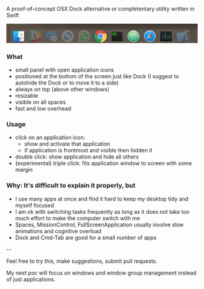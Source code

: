 A proof-of-concept OSX Dock alternative or completentary utility written in Swift


![sshot](sshot.png)


### What

- small panel with open application icons
- positioned at the bottom of the screen just like Dock (I suggest to autohide the Dock or to move it to a side)
- always on top (above other windows)
- resizable
- visible on all spaces
- fast and low overhead

### Usage

- click on an application icon:
  - show and activate that application
  - if application is frontmost and visible then hidden it
- double click: show application and hide all others
- (experimental) triple click: fits application window to screen with some margin

### Why: It's difficult to explain it properly, but

- I use many apps at once and find it hard to keep my desktop tidy and myself focused
- I am ok with switching tasks frequently as long as it does not take too much effort to make the computer switch with me
- Spaces, MissionControl, FullScreenApplication usually involve slow animations and cognitive overload
- Dock and Cmd-Tab are good for a small number of apps

--

Feel free to try this, make suggestions, submit pull requests.

My next poc will focus on windows and window group management instead of just applications.
